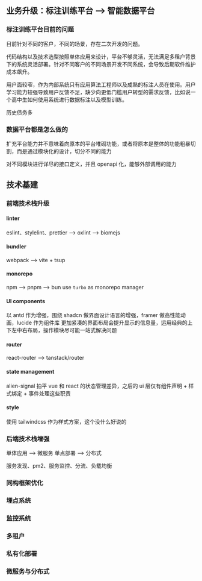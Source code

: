 ## 业务升级：标注训练平台 --> 智能数据平台

### 标注训练平台目前的问题

目前针对不同的客户，不同的场景，存在二次开发的问题。

代码结构以及技术选型按照单体应用来设计，平台不够灵活，无法满足多租户背景下的系统灵活部署。针对不同客户的不同场景开发不同系统，会导致后期软件维护成本飙升。

用户面较窄，作为内部系统只有应用算法工程师以及成熟的标注人员在使用。用户学习能力较强导致用户反馈不足，缺少向更低门槛用户转型的需求反馈，比如说一个高中生如何使用系统进行数据标注以及模型训练。

历史债务多

### 数据平台都是怎么做的

扩充平台能力并不意味着向原本的平台堆砌功能，或者将原本是整体的功能粗暴切割，而是通过模块化的设计，切分不同的能力

对不同模块进行详尽的接口定义，并且 openapi 化，能够外部调用的能力

## 技术基建

### 前端技术栈升级

#### linter

eslint、stylelint、prettier --> oxlint --> biomejs

#### bundler

webpack --> vite + tsup

#### monorepo

npm --> pnpm --> bun
use `turbo` as monorepo manager

#### UI components

以 antd 作为增强，围绕 shadcn 做界面设计语言的增强，framer 做高性能动画，lucide 作为组件库
更加紧凑的界面布局会提升显示的信息量，运用经典的上下左中右布局，操作模块尽可能一站式解决问题

#### router

react-router --> tanstack/router

#### state management

alien-signal 拍平 vue 和 react 的状态管理差异，之后的 ui 层仅有组件声明 + 样式绑定 + 事件处理这些职责

#### style

使用 tailwindcss 作为样式方案，这个没什么好说的

### 后端技术栈增强

单体应用 --> 微服务
单点部署 --> 分布式

服务发现、pm2、服务监控、分流、负载均衡

### 同构框架优化

### 埋点系统

### 监控系统

### 多租户

### 私有化部署

### 微服务与分布式